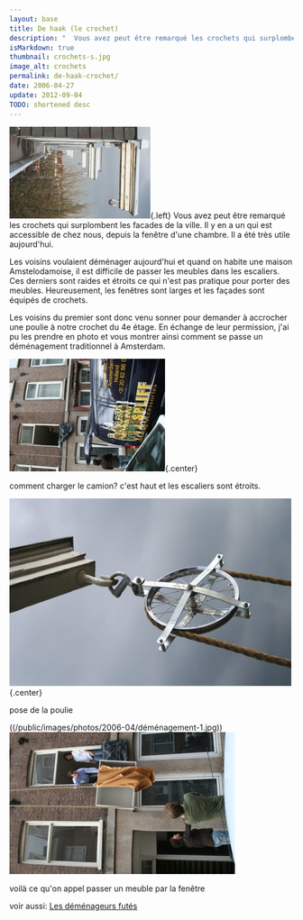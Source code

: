 ```yaml
---
layout: base
title: De haak (le crochet)
description: "  Vous avez peut être remarqué les crochets qui surplombent les facades de la ville. Il y en a un qui est accessible de chez nous, depuis la fenêtre d'une ch"
isMarkdown: true
thumbnail: crochets-s.jpg
image_alt: crochets
permalink: de-haak-crochet/
date: 2006-04-27
update: 2012-09-04
TODO: shortened desc 
---
```


![crochets](crochets-s.jpg){.left}
Vous avez peut être remarqué les crochets qui surplombent les facades de la ville. Il y en a un qui est accessible de chez nous, depuis la fenêtre d'une chambre. Il a été très utile aujourd'hui.

Les voisins voulaient déménager aujourd'hui et quand on habite une maison Amstelodamoise, il est difficile de passer les meubles dans les escaliers. Ces derniers sont raides et étroits ce qui n'est pas pratique pour porter des meubles. Heureusement, les fenêtres sont larges et les façades sont équipés de crochets.

Les voisins du premier sont donc venu sonner pour demander à accrocher une poulie à notre crochet du 4e étage. En échange de leur permission, j'ai pu les prendre en photo et vous montrer ainsi comment se passe un déménagement traditionnel à Amsterdam.

![](camion-spliff.jpg){.center}


comment charger le camion? c'est haut et les escaliers sont étroits.

![poulie](poulie-s.jpg){.center}


pose de la poulie

((/public/images/photos/2006-04/déménagement-1.jpg)) ![](demenagement-2.jpg)


voilà ce qu'on appel passer un meuble par la fenêtre

voir aussi: [Les déménageurs futés](/les-demenageurs-futes)
